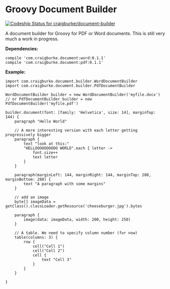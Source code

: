 Groovy Document Builder
================
[ ![Codeship Status for craigburke/document-builder](https://codeship.com/projects/c4c04780-74d2-0132-8185-6662d475f668/status?branch=master)](https://codeship.com/projects/55079)

A document builder for Groovy for PDF or Word documents. This is still very much a work in progress.

**Dependencies:**

```
compile 'com.craigburke.document:word:0.1.1'
compile 'com.craigburke.document:pdf:0.1.1'
```


**Example:**
```
import com.craigburke.document.builder.WordDocumentBuilder
import com.craigburke.document.builder.PdfDocumentBuilder

WordDocumentBuilder builder = new WordDocumentBuilder('myfile.docx')
// or PdfDocumentBuilder builder = new PdfDocumentBuilder('myfile.pdf')

builder.document(font: [family: 'Helvetica', size: 14], marginTop: 144) {
    paragraph "Hello World"
    
    // A more interesting version with each letter getting progressively bigger
    paragraph {
        text "look at this:"
        "HELLOOOOOOOOOO WORLD".each { letter ->
            font.size++
            text letter
        }
    }
        
    paragraph(marginLeft: 144, marginRight: 144, marginTop: 288, marginBottom: 288) {
        text "A paragraph with some margins"
    }
      
    // add an image
    byte[] imageData = getClass().classLoader.getResource('cheeseburger.jpg').bytes
        
    paragraph {
        image(data: imageData, width: 200, height: 250)
    }
      
    // A table. We need to specify column number (for now)
    table(columns: 3) {
        row {
            cell("Cell 1")
            cell("Cell 2")
            cell {
                text "Cell 3"
            }
        }
    }
        
}
```
